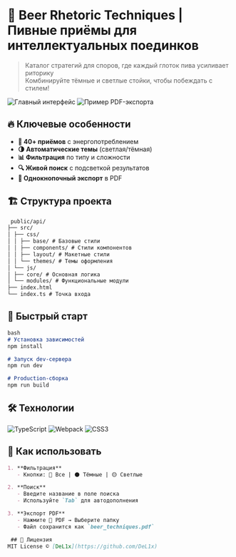 # 🍻 Beer Rhetoric Techniques | Пивные приёмы для интеллектуальных поединков

> Каталог стратегий для споров, где каждый глоток пива усиливает риторику  
> Комбинируйте тёмные и светлые стойки, чтобы побеждать с стилем!

![Главный интерфейс](screenshots/main-preview.png)
![Пример PDF-экспорта](screenshots/pdf-export.png)

## 🔥 Ключевые особенности
- **🍺 40+ приёмов** с энергопотреблением
- **🌗 Автоматические темы** (светлая/тёмная)
- **📊 Фильтрация** по типу и сложности
- **🔍 Живой поиск** с подсветкой результатов
- **📄 Однокнопочный экспорт** в PDF

## 🏗 Структура проекта
```markdown
 public/api/
├── src/
│ ├── css/
│ │ ├── base/ # Базовые стили
│ │ ├── components/ # Стили компонентов
│ │ ├── layout/ # Макетные стили
│ │ └── themes/ # Темы оформления
│ └── js/
│ ├── core/ # Основная логика
│ └── modules/ # Функциональные модули
├── index.html
└── index.ts # Точка входа
```
## 🚀 Быстрый старт
```markdown
bash
# Установка зависимостей
npm install

# Запуск dev-сервера
npm run dev

# Production-сборка
npm run build
```


## 🛠 Технологии
![TypeScript](https://img.shields.io/badge/TypeScript-4.0+-3178C6)
![Webpack](https://img.shields.io/badge/Webpack-5+-8DD6F9)
![CSS3](https://img.shields.io/badge/CSS3-Modules-blue)

## 📌 Как использовать
```markdown
1. **Фильтрация**  
   - Кнопки: 🍺 Все | ⚫ Тёмные | 🟡 Светлые

2. **Поиск**  
   - Введите название в поле поиска
   - Используйте `Tab` для автодополнения

3. **Экспорт PDF**  
   - Нажмите 📄 PDF → Выберите папку
   - Файл сохранится как `beer_techniques.pdf`

 ## 📜 Лицензия
MIT License © [DeL1x](https://github.com/DeL1x)

